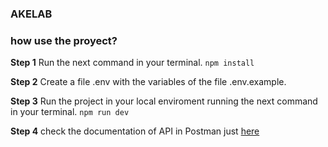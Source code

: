 ### AKELAB
### how use the proyect?
**Step 1**
Run the next command in your terminal.
`npm install`

**Step 2**
Create a file .env with the variables of the file .env.example.

**Step 3**
Run the project in your local enviroment running the next command in your terminal. 
`npm run dev`

**Step 4**
check the documentation of API in Postman just [here](https://web.postman.co/documentation/13402500-0ddf1030-f39d-43d2-ac12-e2aad10339c0/publish#url)